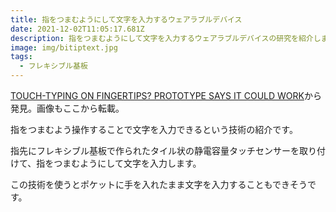```yaml
---
title: 指をつまむようにして文字を入力するウェアラブルデバイス
date: 2021-12-02T11:05:17.681Z
description: 指をつまむようにして文字を入力するウェアラブルデバイスの研究を紹介します。
image: img/bitiptext.jpg
tags:
  - フレキシブル基板
---
```

[TOUCH-TYPING ON FINGERTIPS? PROTOTYPE SAYS IT COULD WORK](https://hackaday.com/2020/05/09/touch-typing-on-fingertips-prototype-says-it-could-work/)から発見。画像もここから転載。

指をつまむよう操作することで文字を入力できるという技術の紹介です。

指先にフレキシブル基板で作られたタイル状の静電容量タッチセンサーを取り付けて、指をつまむようにして文字を入力します。

この技術を使うとポケットに手を入れたまま文字を入力することもできそうです。


